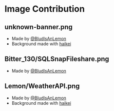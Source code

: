 # Image Contribution

## unknown-banner.png
- Made by [@BludIsAnLemon](https://scratch.mit.edu/users/BludIsAnLemon/)
- Background made with [haikei](https://app.haikei.app)

## Bitter_130/SQLSnapFileshare.png
- Made by [@BludIsAnLemon](https://scratch.mit.edu/users/BludIsAnLemon/) 

## Lemon/WeatherAPI.png
- Made by [@BludIsAnLemon](https://scratch.mit.edu/users/BludIsAnLemon/)
- Background made with [haikei](https://app.haikei.app)